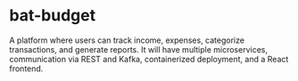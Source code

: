 # bat-budget
A platform where users can track income, expenses, categorize transactions, and generate reports. It will have multiple microservices, communication via REST and Kafka, containerized deployment, and a React frontend.
